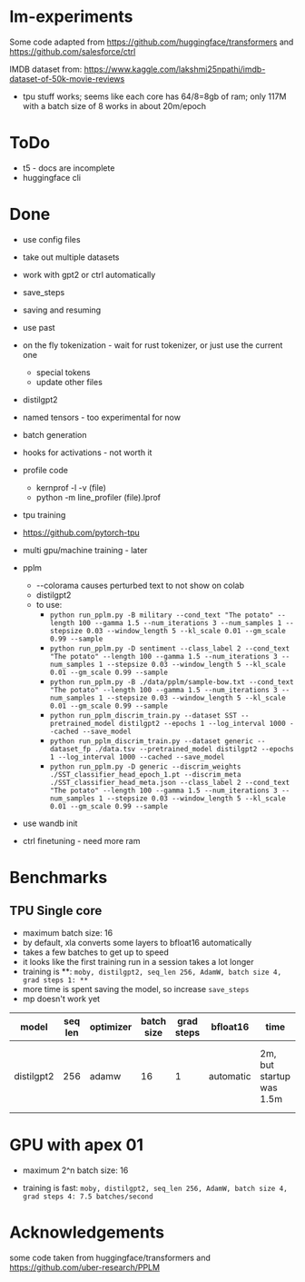 # lm-experiments

Some code adapted from https://github.com/huggingface/transformers and https://github.com/salesforce/ctrl

IMDB dataset from: https://www.kaggle.com/lakshmi25npathi/imdb-dataset-of-50k-movie-reviews

-   tpu stuff works; seems like each core has 64/8=8gb of ram; only 117M with a batch size of 8 works in about 20m/epoch

# ToDo

-   t5 - docs are incomplete
-   huggingface cli

# Done

-   use config files
-   take out multiple datasets
-   work with gpt2 or ctrl automatically
-   save_steps
-   saving and resuming
-   use past
-   on the fly tokenization - wait for rust tokenizer, or just use the current one
    -   special tokens
    -   update other files
-   distilgpt2
-   named tensors - too experimental for now
-   batch generation
-   hooks for activations - not worth it
-   profile code

    -   kernprof -l -v (file)
    -   python -m line_profiler (file).lprof

-   tpu training
-   https://github.com/pytorch-tpu
-   multi gpu/machine training - later
-   pplm

    -   --colorama causes perturbed text to not show on colab
    -   distilgpt2
    -   to use:
        -   `python run_pplm.py -B military --cond_text "The potato" --length 100 --gamma 1.5 --num_iterations 3 --num_samples 1 --stepsize 0.03 --window_length 5 --kl_scale 0.01 --gm_scale 0.99 --sample`
        -   `python run_pplm.py -D sentiment --class_label 2 --cond_text "The potato" --length 100 --gamma 1.5 --num_iterations 3 --num_samples 1 --stepsize 0.03 --window_length 5 --kl_scale 0.01 --gm_scale 0.99 --sample`
        -   `python run_pplm.py -B ./data/pplm/sample-bow.txt --cond_text "The potato" --length 100 --gamma 1.5 --num_iterations 3 --num_samples 1 --stepsize 0.03 --window_length 5 --kl_scale 0.01 --gm_scale 0.99 --sample`
        -   `python run_pplm_discrim_train.py --dataset SST --pretrained_model distilgpt2 --epochs 1 --log_interval 1000 --cached --save_model`
        -   `python run_pplm_discrim_train.py --dataset generic --dataset_fp ./data.tsv --pretrained_model distilgpt2 --epochs 1 --log_interval 1000 --cached --save_model`
        -   `python run_pplm.py -D generic --discrim_weights ./SST_classifier_head_epoch_1.pt --discrim_meta ./SST_classifier_head_meta.json --class_label 2 --cond_text "The potato" --length 100 --gamma 1.5 --num_iterations 3 --num_samples 1 --stepsize 0.03 --window_length 5 --kl_scale 0.01 --gm_scale 0.99 --sample`

-   use wandb init
-   ctrl finetuning - need more ram

# Benchmarks

## TPU Single core

-   maximum batch size: 16
-   by default, xla converts some layers to bfloat16 automatically
-   takes a few batches to get up to speed
-   it looks like the first training run in a session takes a lot longer
-   training is **: `moby, distilgpt2, seq_len 256, AdamW, batch size 4, grad steps 1: **`
-   more time is spent saving the model, so increase `save_steps`
-   mp doesn't work yet

| model      | seq len | optimizer | batch size | grad steps | bfloat16  | time                     | batches/s                                |
| ---------- | ------- | --------- | ---------- | ---------- | --------- | ------------------------ | ---------------------------------------- |
| distilgpt2 | 256     | adamw     | 16         | 1          | automatic | 2m, but startup was 1.5m | 3, if you don't include the startup time |

# GPU with apex 01

-   maximum 2^n batch size: 16

-   training is fast: `moby, distilgpt2, seq_len 256, AdamW, batch size 4, grad steps 4: 7.5 batches/second`

# Acknowledgements

some code taken from huggingface/transformers and https://github.com/uber-research/PPLM
